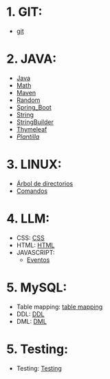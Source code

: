 # 1. GIT:
- [git](./GIT/git.md)

# 2. JAVA:
- [Java](./JAVA/java.md)
- [Math](./JAVA/Math.md)
- [Maven](./JAVA/Maven.md)
- [Random](./JAVA/Random.md)
- [Spring_Boot](./JAVA/Spring_Boot.md)
- [String](./JAVA/String.md)
- [StringBuilder](./JAVA/StringBuilder.md)
- [Thymeleaf](./JAVA/Thymeleaf.md)
- *[Plantilla](./JAVA/plantilla)*

# 3. LINUX:
- [Árbol de directorios](./LINUX/arbol_directorios.jpg)
- [Comandos](./LINUX/Comandos_linux.md)

# 4. LLM:
- CSS: [CSS](./LLM/CSS/css.md)
- HTML: [HTML](./LLM/HTML/html.md)
- JAVASCRIPT: 
    - [Eventos](./LLM/JS/Eventos.md)

# 5. MySQL:
- Table mapping: [table mapping](./MySQL/table_mapping/table_mapping.md)
- DDL: [DDL](./MySQL/DDL.md)
- DML: [DML](./MySQL/DML.md)

# 5. Testing:
- Testing: [Testing](./TESTING/test.md)